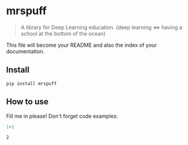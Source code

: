 # mrspuff
> A library for Deep Learning education. (deep learning <=> having a school at the bottom of the ocean)


This file will become your README and also the index of your documentation.

## Install

`pip install mrspuff`

## How to use

Fill me in please! Don't forget code examples:

```python
1+1
```




    2


